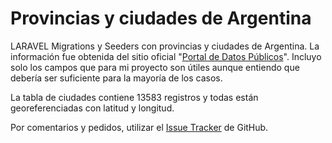 # Provincias y ciudades de Argentina

LARAVEL Migrations y Seeders con provincias y ciudades de Argentina. La información fue obtenida del sitio oficial "[Portal de Datos Públicos](http://datospublicos.gov.ar/data/dataset/localidades-de-la-republica-argentina)". Incluyo solo los campos que para mi proyecto son útiles aunque entiendo que debería ser suficiente para la mayoría de los casos.

La tabla de ciudades contiene 13583 registros y todas están georeferenciadas con latitud y longitud.


Por comentarios y pedidos, utilizar el [Issue Tracker](https://github.com/fferreri/Provincias_y_ciudades_Argentina/issues) de GitHub.
